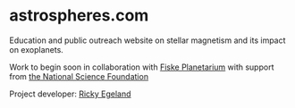 # astrospheres.com
Education and public outreach website on stellar magnetism and its impact on exoplanets.

Work to begin soon in collaboration with [Fiske Planetarium](https://www.colorado.edu/fiske/) with support from [the National Science Foundation](http://nsf.gov)

Project developer: [Ricky Egeland](http://rickyegeland.com)
